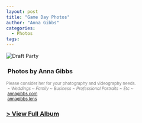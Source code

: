 ```yaml
---
layout: post
title: "Game Day Photos"
author: "Anna Gibbs"
categories:
  - Photos
tags:
---
```


![Draft Party](https://legendsoflegion.com/gameday24photos.png)


<script src="https://kit.fontawesome.com/45ec0bc322.js" crossorigin="anonymous"></script>
### <i class="fa-solid fa-camera"></i>&nbsp;Photos by Anna Gibbs
<p style="color:gray; font-size: 80%;">Please consider her for your photography and videography needs.<br><i>&nbsp;~ Weddings ~ Family ~ Business ~ Professional Portraits ~ Etc ~</i><br><i class="fa-solid fa-globe"></i>&nbsp;<a href="https://annagibbs.com/">annagibbs.com</a><br><i class="fa-brands fa-instagram"></i>&nbsp;<a href="https://www.instagram.com/annagibbs.lens">annagibbs.lens</a></p>

### <a href="https://annagibbsphotovideo.pixieset.com/gameday/"><b>&#62; View Full Album</b></a>
